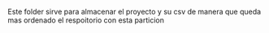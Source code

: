 Este folder sirve para almacenar el proyecto y su csv de manera que queda mas ordenado el respoitorio con esta particion
